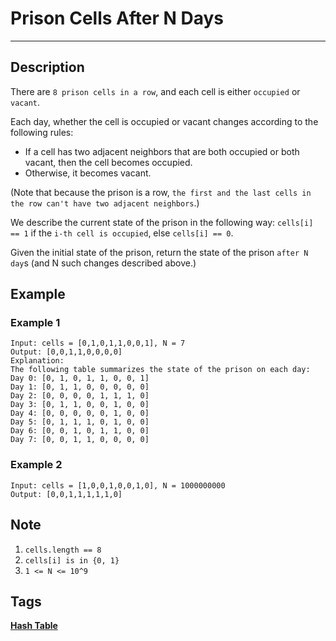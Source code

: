 # Prison Cells After N Days
-----
## Description
There are `8 prison cells in a row`, and each cell is either `occupied` or `vacant`.

Each day, whether the cell is occupied or vacant changes according to the following rules:

* If a cell has two adjacent neighbors that are both occupied or both vacant, then the cell becomes occupied.
* Otherwise, it becomes vacant.

(Note that because the prison is a row, `the first and the last cells in the row can't have two adjacent neighbors`.)

We describe the current state of the prison in the following way: `cells[i] == 1` if the `i-th cell is occupied`, else `cells[i] == 0`.

Given the initial state of the prison, return the state of the prison `after N day`s (and N such changes described above.)

## Example
### Example 1
```
Input: cells = [0,1,0,1,1,0,0,1], N = 7
Output: [0,0,1,1,0,0,0,0]
Explanation: 
The following table summarizes the state of the prison on each day:
Day 0: [0, 1, 0, 1, 1, 0, 0, 1]
Day 1: [0, 1, 1, 0, 0, 0, 0, 0]
Day 2: [0, 0, 0, 0, 1, 1, 1, 0]
Day 3: [0, 1, 1, 0, 0, 1, 0, 0]
Day 4: [0, 0, 0, 0, 0, 1, 0, 0]
Day 5: [0, 1, 1, 1, 0, 1, 0, 0]
Day 6: [0, 0, 1, 0, 1, 1, 0, 0]
Day 7: [0, 0, 1, 1, 0, 0, 0, 0]
```

### Example 2
```
Input: cells = [1,0,0,1,0,0,1,0], N = 1000000000
Output: [0,0,1,1,1,1,1,0]
```

## Note
1. `cells.length == 8`
2. `cells[i] is in {0, 1}`
3. `1 <= N <= 10^9`

## Tags
**[Hash Table](https://leetcode.com/tag/hash-table)**
